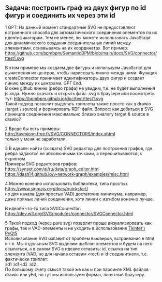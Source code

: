 ## Задача: построить граф из двух фигур по id фигур и соединить их через эти id
1 GPT: На данный момент стандартные SVG не предоставляют встроенного способа для автоматического соединения элементов по их идентификаторам.
Тем не менее, вы можете использовать JavaScript для динамического создания соединительных линий между элементами, основываясь на их координатах. Вот пример: https://github.com/bpmbpm/SemanticBPM/blob/main/docs/SVG/connector/ttest1.svg 

В этом примере мы создаем две фигуры и используем JavaScript для вычисления их центров, чтобы нарисовать линию между ними. Функция createConnector принимает идентификаторы двух фигур и создает линию между их центрами. GPT End.  
В окне github линию (ребро графа) не увидим, т.к. не будет выполнения js кода. Нужно скачать и открыть файл .svg в браузере или посмотреть тут: 
https://bpmbpm.github.io/doc/test/ttest1.svg  
Такой подход позволит выделять триплеты также просто как в drawio (target \ source) и формировать RDF-файл. Вопрос: как добиться в SVG приницпа соединения максимально близко аналогу target & source в drawio?

2 Вроде бы есть примеры: 
http://tavmjong.free.fr/SVG/CONNECTORS/index.xhtml  
только у меня не заработали.

3 В идеале: найти (создать) SVG редактор для построения графов, где ребра задаются не абсолючными точками, а пересчитываются js скриптом.  
Примеры SVG редакторов графов:  
https://synset.com/ai/ru/data/graph_editor.html  
https://dash14.github.io/v-network-graph/examples/misc.html

4 Можно конечно использовать библиотеки, типа простых https://www.sigmajs.org/docs/quickstart/  
но для начала (для простых VAD) достаточно минимума, например, даже прямых линий соединения, хотя линии с изгибом конечно лучше. 

В идеале что-то типа SVGConnector: https://dev.w3.org/SVG/modules/connector/SVGConnector.html 

5 Такой подход (через pure svg) позволит проще визуализировать как графы, так и VAD-элементы и не уходить в использование 
[Tkinter \ PyQt5](https://dzen.ru/a/ZQ5zzw6vlCcnubt-)  
Использование SVG избавит от проблем вьюверов, встраивания в html и т.п. Мы отдельным SVG выделим шаблон элементов и будем на него ссылаться, а в самом SVG в идеале оставить: id, ссылка на тип элемента (VAD, но для начала оставим <rect) и id соединитиеля, т.е. фактически триплет:  
:id1 :id1-id2 :id2 .  
По большому счету смысл такой же как и при парсинге XML файлов drawio или yEd, но тут мы используем формат, понятный браузеру.

